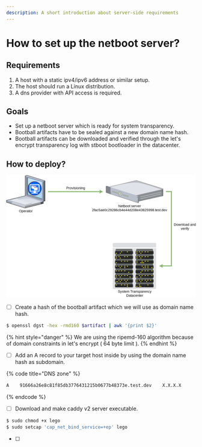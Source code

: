 ```yaml
---
description: A short introduction about server-side requirements
---
```


# How to set up the netboot server?

## Requirements

1. A host with a static ipv4/ipv6 address or similar setup.
2. The host should run a Linux distribution.
3. A dns provider with API access is required.

## Goals

* Set up a netboot server which is ready for system transparency.
* Bootball artifacts have to be sealed against a new domain name hash.
* Bootball artifacts can be downloaded and verified through the let's encrypt transparency log with stboot bootloader in the datacenter.

## How to deploy?

![](../.gitbook/assets/netboot%20%282%29.png)



 

* [ ] Create a hash of the bootball artifact which we will use as domain name hash.

```bash
$ openssl dgst -hex -rmd160 $artifact | awk '{print $2}'
```

{% hint style="danger" %}
 We are using the ripemd-160 algorithm because of domain constraints in let's encrypt \( 64 byte limit \).
{% endhint %}

* [ ] Add an A record to your target host inside by using the domain name hash as subdomain.

{% code title="DNS zone" %}
```bash
A    91666a26e8c81f85db3776431215b0677b48373e.test.dev    X.X.X.X
```
{% endcode %}

* [ ] Download and make caddy v2 server executable.

```bash
$ sudo chmod +x lego
$ sudo setcap 'cap_net_bind_service=+ep' lego
```

* [ ] 
